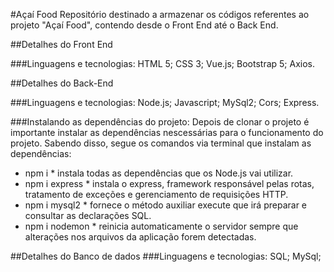 #Açaí Food
Repositório destinado a armazenar os códigos referentes ao projeto "Açaí Food", contendo desde o Front End até o Back End.

##Detalhes do Front End

###Linguagens e tecnologias:
HTML 5;
CSS 3;
Vue.js;
Bootstrap 5;
Axios.

##Detalhes do Back-End

###Linguagens e tecnologias:
Node.js;
Javascript;
MySql2;
Cors;
Express.

###Instalando as dependências do projeto:
Depois de clonar o projeto é importante instalar as dependências nescessárias para o funcionamento do projeto. Sabendo disso, segue os comandos via terminal que instalam as dependências:

- npm i * instala todas as dependências que os Node.js vai utilizar.
- npm i express * instala o express, framework responsável pelas rotas, tratamento de exceções e gerenciamento de requisições HTTP.
- npm i mysql2 * fornece o método auxiliar execute que irá preparar e consultar as declarações SQL.
- npm i nodemon * reinicia automaticamente o servidor sempre que alterações nos arquivos da aplicação forem detectadas.

##Detalhes do Banco de dados
###Linguagens e tecnologias:
SQL;
MySql;



  

